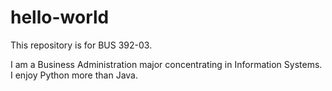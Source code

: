 # hello-world
This repository is for BUS 392-03. 

I am a Business Administration major concentrating in Information Systems. 
I enjoy Python more than Java. 
